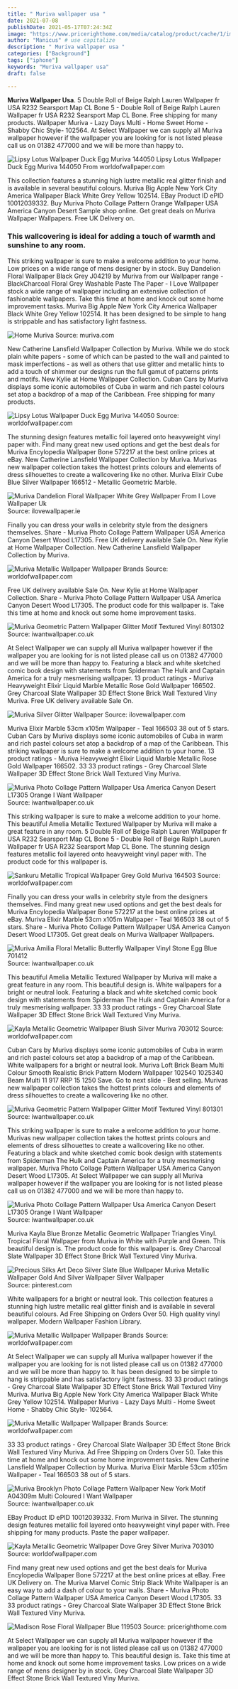 ```yaml
---
title: " Muriva wallpaper usa "
date: 2021-07-08
publishDate: 2021-05-17T07:24:34Z
image: "https://www.pricerighthome.com/media/catalog/product/cache/1/image/1200x1200/9df78eab33525d08d6e5fb8d27136e95/m/a/madison_rose_floral_wallpaper_-_blue_-_119503__mur007_1_1.jpg"
author: "Manicus" # use capitalize
description: " Muriva wallpaper usa "
categories: ["Background"]
tags: ["iphone"]
keywords: "Muriva wallpaper usa"
draft: false

---
```



**Muriva Wallpaper Usa**. 5 Double Roll of Beige Ralph Lauren Wallpaper fr USA R232 Searsport Map CL Bone 5 - Double Roll of Beige Ralph Lauren Wallpaper fr USA R232 Searsport Map CL Bone. Free shipping for many products. Wallpaper Muriva - Lazy Days Multi - Home Sweet Home - Shabby Chic Style- 102564. At Select Wallpaper we can supply all Muriva wallpaper however if the wallpaper you are looking for is not listed please call us on 01382 477000 and we will be more than happy to.

![Lipsy Lotus Wallpaper Duck Egg Muriva 144050](https://www.worldofwallpaper.com/media/catalog/product/cache/a13f2d0ee5dc2e18e92742d73c48d042/m/u/mur249_lipsy_lotus_wallpaper_grey_ae1.jpg "Lipsy Lotus Wallpaper Duck Egg Muriva 144050")
Lipsy Lotus Wallpaper Duck Egg Muriva 144050 From worldofwallpaper.com


This collection features a stunning high lustre metallic real glitter finish and is available in several beautiful colours. Muriva Big Apple New York City America Wallpaper Black White Grey Yellow 102514. EBay Product ID ePID 10012039332. Buy Muriva Photo Collage Pattern Orange Wallpaper USA America Canyon Desert Sample shop online. Get great deals on Muriva Wallpaper Wallpapers. Free UK Delivery on.

### This wallcovering is ideal for adding a touch of warmth and sunshine to any room.

This striking wallpaper is sure to make a welcome addition to your home. Low prices on a wide range of mens designer by in stock. Buy Dandelion Floral Wallpaper Black Grey J04219 by Muriva from our Wallpaper range - BlackCharcoal Floral Grey Washable Paste The Paper - I Love Wallpaper stock a wide range of wallpaper including an extensive collection of fashionable wallpapers. Take this time at home and knock out some home improvement tasks. Muriva Big Apple New York City America Wallpaper Black White Grey Yellow 102514. It has been designed to be simple to hang is strippable and has satisfactory light fastness.


![Home Muriva](https://www.muriva.com/wp-content/uploads/2014/04/Mural-Wallpaper-Britain-in-Frames-Muriva-102533-SL.jpg "Home Muriva")
Source: muriva.com

New Catherine Lansfield Wallpaper Collection by Muriva. While we do stock plain white papers - some of which can be pasted to the wall and painted to mask imperfections - as well as others that use glitter and metallic hints to add a touch of shimmer our designs run the full gamut of patterns prints and motifs. New Kylie at Home Wallpaper Collection. Cuban Cars by Muriva displays some iconic automobiles of Cuba in warm and rich pastel colours set atop a backdrop of a map of the Caribbean. Free shipping for many products.

![Lipsy Lotus Wallpaper Duck Egg Muriva 144050](https://www.worldofwallpaper.com/media/catalog/product/cache/a13f2d0ee5dc2e18e92742d73c48d042/m/u/mur249_lipsy_lotus_wallpaper_grey_ae1.jpg "Lipsy Lotus Wallpaper Duck Egg Muriva 144050")
Source: worldofwallpaper.com

The stunning design features metallic foil layered onto heavyweight vinyl paper with. Find many great new used options and get the best deals for Muriva Encylopedia Wallpaper Bone 572217 at the best online prices at eBay. New Catherine Lansfield Wallpaper Collection by Muriva. Murivas new wallpaper collection takes the hottest prints colours and elements of dress silhouettes to create a wallcovering like no other. Muriva Elixir Cube Blue Silver Wallpaper 166512 - Metallic Geometric Marble.

![Muriva Dandelion Floral Wallpaper White Grey Wallpaper From I Love Wallpaper Uk](https://www.ilovewallpaper.ie/images/dandelion-floral-wallpaper-white-grey-p2866-9363_image.jpg "Muriva Dandelion Floral Wallpaper White Grey Wallpaper From I Love Wallpaper Uk")
Source: ilovewallpaper.ie

Finally you can dress your walls in celebrity style from the designers themselves. Share - Muriva Photo Collage Pattern Wallpaper USA America Canyon Desert Wood L17305. Free UK delivery available Sale On. New Kylie at Home Wallpaper Collection. New Catherine Lansfield Wallpaper Collection by Muriva.

![Muriva Metallic Wallpaper Wallpaper Brands](https://www.worldofwallpaper.com/media/catalog/product/cache/a13f2d0ee5dc2e18e92742d73c48d042/m/u/mur202_arlo_texture_wallpaper_grey_gold_ae1.jpg "Muriva Metallic Wallpaper Wallpaper Brands")
Source: worldofwallpaper.com

Free UK delivery available Sale On. New Kylie at Home Wallpaper Collection. Share - Muriva Photo Collage Pattern Wallpaper USA America Canyon Desert Wood L17305. The product code for this wallpaper is. Take this time at home and knock out some home improvement tasks.

![Muriva Geometric Pattern Wallpaper Glitter Motif Textured Vinyl 801302](https://www.iwantwallpaper.co.uk/images/muriva-solitaire-geometric-pattern-wallpaper-glitter-motif-textured-vinyl-silver-p5033-13828_image.jpg "Muriva Geometric Pattern Wallpaper Glitter Motif Textured Vinyl 801302")
Source: iwantwallpaper.co.uk

At Select Wallpaper we can supply all Muriva wallpaper however if the wallpaper you are looking for is not listed please call us on 01382 477000 and we will be more than happy to. Featuring a black and white sketched comic book design with statements from Spiderman The Hulk and Captain America for a truly mesmerising wallpaper. 13 product ratings - Muriva Heavyweight Elixir Liquid Marble Metallic Rose Gold Wallpaper 166502. Grey Charcoal Slate Wallpaper 3D Effect Stone Brick Wall Textured Viny Muriva. Free UK delivery available Sale On.

![Muriva Silver Glitter Wallpaper](https://www.ilovewallpaper.com/images/sparkle-glitter-wallpaper-silver-p2510-22763_image.jpg "Muriva Silver Glitter Wallpaper")
Source: ilovewallpaper.com

Muriva Elixir Marble 53cm x105m Wallpaper - Teal 166503 38 out of 5 stars. Cuban Cars by Muriva displays some iconic automobiles of Cuba in warm and rich pastel colours set atop a backdrop of a map of the Caribbean. This striking wallpaper is sure to make a welcome addition to your home. 13 product ratings - Muriva Heavyweight Elixir Liquid Marble Metallic Rose Gold Wallpaper 166502. 33 33 product ratings - Grey Charcoal Slate Wallpaper 3D Effect Stone Brick Wall Textured Viny Muriva.

![Muriva Photo Collage Pattern Wallpaper Usa America Canyon Desert L17305 Orange I Want Wallpaper](https://www.iwantwallpaper.co.uk/images/muriva-photo-collage-pattern-orange-wallpaper-usa-america-canyon-desert-p3764-9232_image.jpg "Muriva Photo Collage Pattern Wallpaper Usa America Canyon Desert L17305 Orange I Want Wallpaper")
Source: iwantwallpaper.co.uk

This striking wallpaper is sure to make a welcome addition to your home. This beautiful Amelia Metallic Textured Wallpaper by Muriva will make a great feature in any room. 5 Double Roll of Beige Ralph Lauren Wallpaper fr USA R232 Searsport Map CL Bone 5 - Double Roll of Beige Ralph Lauren Wallpaper fr USA R232 Searsport Map CL Bone. The stunning design features metallic foil layered onto heavyweight vinyl paper with. The product code for this wallpaper is.

![Sankuru Metallic Tropical Wallpaper Grey Gold Muriva 164503](https://www.worldofwallpaper.com/media/catalog/product/cache/a13f2d0ee5dc2e18e92742d73c48d042/m/u/mur214_sankuru_tropical_wallpaper_rose_gold_ae1.jpg "Sankuru Metallic Tropical Wallpaper Grey Gold Muriva 164503")
Source: worldofwallpaper.com

Finally you can dress your walls in celebrity style from the designers themselves. Find many great new used options and get the best deals for Muriva Encylopedia Wallpaper Bone 572217 at the best online prices at eBay. Muriva Elixir Marble 53cm x105m Wallpaper - Teal 166503 38 out of 5 stars. Share - Muriva Photo Collage Pattern Wallpaper USA America Canyon Desert Wood L17305. Get great deals on Muriva Wallpaper Wallpapers.

![Muriva Amilia Floral Metallic Butterfly Wallpaper Vinyl Stone Egg Blue 701412](https://www.iwantwallpaper.co.uk/images/muriva-amilia-floral-metallic-butterfly-wallpaper-vinyl-stone-egg-blue-p6176-32516_image.jpg "Muriva Amilia Floral Metallic Butterfly Wallpaper Vinyl Stone Egg Blue 701412")
Source: iwantwallpaper.co.uk

This beautiful Amelia Metallic Textured Wallpaper by Muriva will make a great feature in any room. This beautiful design is. White wallpapers for a bright or neutral look. Featuring a black and white sketched comic book design with statements from Spiderman The Hulk and Captain America for a truly mesmerising wallpaper. 33 33 product ratings - Grey Charcoal Slate Wallpaper 3D Effect Stone Brick Wall Textured Viny Muriva.

![Kayla Metallic Geometric Wallpaper Blush Silver Muriva 703012](https://www.worldofwallpaper.com/media/catalog/product/m/u/mur146_kayla_metallic_geometric_wallpaper_pink_ae1.jpg "Kayla Metallic Geometric Wallpaper Blush Silver Muriva 703012")
Source: worldofwallpaper.com

Cuban Cars by Muriva displays some iconic automobiles of Cuba in warm and rich pastel colours set atop a backdrop of a map of the Caribbean. White wallpapers for a bright or neutral look. Muriva Loft Brick Beam Multi Colour Smooth Realistic Brick Pattern Modern Wallpaper 102540 1025340 Beam Multi 11 917 RRP 15 1250 Save. Go to next slide - Best selling. Murivas new wallpaper collection takes the hottest prints colours and elements of dress silhouettes to create a wallcovering like no other.

![Muriva Geometric Pattern Wallpaper Glitter Motif Textured Vinyl 801301](https://www.iwantwallpaper.co.uk/images/muriva-solitaire-geometric-pattern-wallpaper-glitter-motif-textured-vinyl-pearl-p5032-13822_image.jpg "Muriva Geometric Pattern Wallpaper Glitter Motif Textured Vinyl 801301")
Source: iwantwallpaper.co.uk

This striking wallpaper is sure to make a welcome addition to your home. Murivas new wallpaper collection takes the hottest prints colours and elements of dress silhouettes to create a wallcovering like no other. Featuring a black and white sketched comic book design with statements from Spiderman The Hulk and Captain America for a truly mesmerising wallpaper. Muriva Photo Collage Pattern Wallpaper USA America Canyon Desert Wood L17305. At Select Wallpaper we can supply all Muriva wallpaper however if the wallpaper you are looking for is not listed please call us on 01382 477000 and we will be more than happy to.

![Muriva Photo Collage Pattern Wallpaper Usa America Canyon Desert L17305 Orange I Want Wallpaper](https://www.iwantwallpaper.co.uk/images/muriva-photo-collage-pattern-orange-wallpaper-usa-america-canyon-desert-p3764-9233_image.jpg "Muriva Photo Collage Pattern Wallpaper Usa America Canyon Desert L17305 Orange I Want Wallpaper")
Source: iwantwallpaper.co.uk

Muriva Kayla Blue Bronze Metallic Geometric Wallpaper Triangles Vinyl. Tropical Floral Wallpaper from Muriva in White with Purple and Green. This beautiful design is. The product code for this wallpaper is. Grey Charcoal Slate Wallpaper 3D Effect Stone Brick Wall Textured Viny Muriva.

![Precious Silks Art Deco Silver Slate Blue Wallpaper Muriva Metallic Wallpaper Gold And Silver Wallpaper Silver Wallpaper](https://i.pinimg.com/originals/bf/88/cc/bf88ccbcae3334a3981d97890d348623.jpg "Precious Silks Art Deco Silver Slate Blue Wallpaper Muriva Metallic Wallpaper Gold And Silver Wallpaper Silver Wallpaper")
Source: pinterest.com

White wallpapers for a bright or neutral look. This collection features a stunning high lustre metallic real glitter finish and is available in several beautiful colours. Ad Free Shipping on Orders Over 50. High quality vinyl wallpaper. Modern Wallpaper Fashion Library.

![Muriva Metallic Wallpaper Wallpaper Brands](https://www.worldofwallpaper.com/media/catalog/product/cache/a13f2d0ee5dc2e18e92742d73c48d042/a/c/acr091_peacock_feather_wallpaper_duck_egg_ae1.jpg "Muriva Metallic Wallpaper Wallpaper Brands")
Source: worldofwallpaper.com

At Select Wallpaper we can supply all Muriva wallpaper however if the wallpaper you are looking for is not listed please call us on 01382 477000 and we will be more than happy to. It has been designed to be simple to hang is strippable and has satisfactory light fastness. 33 33 product ratings - Grey Charcoal Slate Wallpaper 3D Effect Stone Brick Wall Textured Viny Muriva. Muriva Big Apple New York City America Wallpaper Black White Grey Yellow 102514. Wallpaper Muriva - Lazy Days Multi - Home Sweet Home - Shabby Chic Style- 102564.

![Muriva Metallic Wallpaper Wallpaper Brands](https://www.worldofwallpaper.com/media/catalog/product/cache/a13f2d0ee5dc2e18e92742d73c48d042/m/u/mur207_alea_geometric_wallpaper_charcoal_ae1.jpg "Muriva Metallic Wallpaper Wallpaper Brands")
Source: worldofwallpaper.com

33 33 product ratings - Grey Charcoal Slate Wallpaper 3D Effect Stone Brick Wall Textured Viny Muriva. Ad Free Shipping on Orders Over 50. Take this time at home and knock out some home improvement tasks. New Catherine Lansfield Wallpaper Collection by Muriva. Muriva Elixir Marble 53cm x105m Wallpaper - Teal 166503 38 out of 5 stars.

![Muriva Brooklyn Photo Collage Pattern Wallpaper New York Motif A04309m Multi Coloured I Want Wallpaper](https://www.iwantwallpaper.co.uk/images/muriva-brooklyn-photo-collage-pattern-wallpaper-new-york-motif-a04309m-p4479-11733_image.jpg "Muriva Brooklyn Photo Collage Pattern Wallpaper New York Motif A04309m Multi Coloured I Want Wallpaper")
Source: iwantwallpaper.co.uk

EBay Product ID ePID 10012039332. From Muriva in Silver. The stunning design features metallic foil layered onto heavyweight vinyl paper with. Free shipping for many products. Paste the paper wallpaper.

![Kayla Metallic Geometric Wallpaper Dove Grey Silver Muriva 703010](https://www.worldofwallpaper.com/media/catalog/product/cache/a13f2d0ee5dc2e18e92742d73c48d042/m/u/mur148_kayla_metallic_geometric_wallpaper_gunmetal_ae1.jpg "Kayla Metallic Geometric Wallpaper Dove Grey Silver Muriva 703010")
Source: worldofwallpaper.com

Find many great new used options and get the best deals for Muriva Encylopedia Wallpaper Bone 572217 at the best online prices at eBay. Free UK Delivery on. The Muriva Marvel Comic Strip Black White Wallpaper is an easy way to add a dash of colour to your walls. Share - Muriva Photo Collage Pattern Wallpaper USA America Canyon Desert Wood L17305. 33 33 product ratings - Grey Charcoal Slate Wallpaper 3D Effect Stone Brick Wall Textured Viny Muriva.

![Madison Rose Floral Wallpaper Blue 119503](https://www.pricerighthome.com/media/catalog/product/cache/1/image/1200x1200/9df78eab33525d08d6e5fb8d27136e95/m/a/madison_rose_floral_wallpaper_-_blue_-_119503__mur007_1_1.jpg "Madison Rose Floral Wallpaper Blue 119503")
Source: pricerighthome.com

At Select Wallpaper we can supply all Muriva wallpaper however if the wallpaper you are looking for is not listed please call us on 01382 477000 and we will be more than happy to. This beautiful design is. Take this time at home and knock out some home improvement tasks. Low prices on a wide range of mens designer by in stock. Grey Charcoal Slate Wallpaper 3D Effect Stone Brick Wall Textured Viny Muriva.

